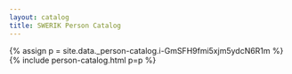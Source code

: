 ```yaml
---
layout: catalog
title: SWERIK Person Catalog
---
```

{% assign p = site.data._person-catalog.i-GmSFH9fmi5xjm5ydcN6R1m %}
{% include person-catalog.html p=p %}

